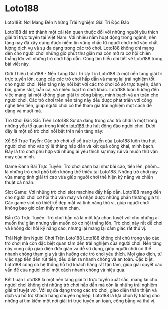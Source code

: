 # Loto188
Loto188: Nơi Mang Đến Những Trải Nghiệm Giải Trí Độc Đáo

Loto188 đã trở thành một cái tên quen thuộc đối với những người yêu thích giải trí trực tuyến tại Việt Nam. Với nhiều năm hoạt động trong ngành, nền tảng này đã xây dựng được niềm tin vững chắc từ người chơi nhờ vào chất lượng dịch vụ và sự đa dạng trong các trò chơi. Loto188 không chỉ mang đến cho người chơi những giờ phút thư giãn mà còn mở ra cơ hội chiến thắng lớn với những trò chơi hấp dẫn. Cùng tìm hiểu chi tiết về Loto188 trong bài viết này.

Giới Thiệu Loto188 - Nền Tảng Giải Trí Uy Tín
Loto188 là một nền tảng giải trí trực tuyến lớn, cung cấp các trò chơi hấp dẫn và mang lại trải nghiệm tốt cho người chơi. Nền tảng này nổi bật với các trò chơi xổ số trực tuyến, đánh bài, game slot, bắn cá, và nhiều loại trò chơi khác. Loto188 luôn hướng đến việc mang lại một không gian giải trí công bằng, minh bạch và an toàn cho người chơi. Các trò chơi trên nền tảng này đều được phát triển với công nghệ tiên tiến, giúp người chơi có thể tham gia trải nghiệm một cách dễ dàng và mượt mà.

Trò Chơi Đặc Sắc Trên Loto188
Sự đa dạng trong các trò chơi là một trong những yếu tố quan trọng khiến <a href="https://loto188-vn.com"> loto188 </a>  thu hút đông đảo người chơi. Dưới đây là một số trò chơi nổi bật trên nền tảng này:

Xổ Số Trực Tuyến: Các trò chơi xổ số trực tuyến của Loto188 luôn thu hút người chơi nhờ vào tỷ lệ thắng hấp dẫn và kết quả công khai, minh bạch. Đây là trò chơi phù hợp với những ai yêu thích sự may rủi và muốn thử vận may của mình.

Game Đánh Bài Trực Tuyến: Trò chơi đánh bài như bài cào, tiến lên, phỏm... là những trò chơi phổ biến không thể thiếu tại Loto188. Những trò chơi này vừa mang tính giải trí cao vừa giúp người chơi thể hiện kỹ năng và chiến thuật cá nhân.

Slot Game: Với những trò chơi slot machine đầy hấp dẫn, Loto188 mang đến cho người chơi cơ hội thử vận may và nhận được những phần thưởng giá trị. Các game slot có thiết kế đẹp mắt và tính năng thú vị, giúp người chơi không bao giờ cảm thấy nhàm chán.

Bắn Cá Trực Tuyến: Trò chơi bắn cá là một lựa chọn tuyệt vời cho những ai muốn thư giãn nhưng vẫn muốn có cơ hội thắng lớn. Trò chơi này rất dễ chơi và không đòi hỏi kỹ năng cao, nhưng lại mang lại cảm giác rất thú vị.

Trải Nghiệm Người Chơi Trên Loto188
Loto188 không chỉ chú trọng vào các trò chơi mà còn đặc biệt quan tâm đến trải nghiệm của người chơi. Nền tảng này cung cấp giao diện đơn giản và dễ sử dụng, giúp người chơi có thể nhanh chóng tham gia và tận hưởng các trò chơi yêu thích. Mọi giao dịch, từ việc nạp tiền đến rút tiền, đều diễn ra nhanh chóng và an toàn. Đặc biệt, Loto188 cũng có hệ thống hỗ trợ khách hàng rất tận tâm, giúp giải quyết các vấn đề của người chơi một cách nhanh chóng và hiệu quả.

Kết Luận
Loto188 là một nền tảng giải trí trực tuyến xuất sắc, mang lại cho người chơi không chỉ những trò chơi hấp dẫn mà còn là những trải nghiệm giải trí tuyệt vời. Với sự đa dạng trong các trò chơi, giao diện thân thiện và dịch vụ hỗ trợ khách hàng chuyên nghiệp, Loto188 là lựa chọn lý tưởng cho những ai tìm kiếm một nơi giải trí trực tuyến an toàn, công bằng và thú vị.
